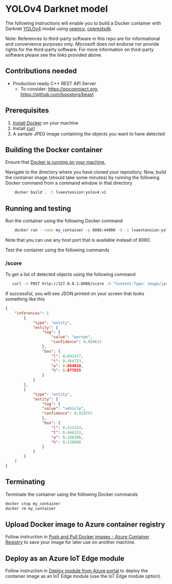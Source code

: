 # YOLOv4 Darknet model

The following instructions will enable you to build a Docker container with Darknet [YOLOv4](http://pjreddie.com/darknet/yolo/) model using [opencv](https://opencv.org/), [cpprestsdk](https://github.com/microsoft/cpprestsdk/).

Note: References to third-party software in this repo are for informational and convenience purposes only. Microsoft does not endorse nor provide rights for the third-party software. For more information on third-party software please see the links provided above.

## Contributions needed

* Production ready C++ REST API Server   
    - To consider: https://pocoproject.org, https://github.com/boostorg/beast

## Prerequisites

1. [Install Docker](http://docs.docker.com/docker-for-windows/install/) on your machine
2. Install [curl](http://curl.haxx.se/)
3. A sample JPEG image containing the objects you want to have detected

## Building the Docker container

Ensure that [Docker is running on your machine.](https://docs.docker.com/docker-for-windows/install/#start-docker-desktop)

Navigate to the directory where you have cloned your repository.
Now, build the container image (should take some minutes) by running the following Docker command from a command window in that directory

```bash
    docker build . -t lvaextension:yolov4.v1
```

## Running and testing

Run the container using the following Docker command

```bash
    docker run --name my_container -p 8080:44000 -d -i lvaextension:yolov4.v1
```

Note that you can use any host port that is available instead of 8080.

Test the container using the following commands

### /score

To get a list of detected objects using the following command

```bash
   curl -X POST http://127.0.0.1:8080/score -H "Content-Type: image/jpeg" --data-binary @<image_file_in_jpeg>
```

If successful, you will see JSON printed on your screen that looks something like this

```JSON
{
    "inferences": [
        {
            "type": "entity",
            "entity": {
                "tag": {
                    "value": "person",
                    "confidence": 0.959613
                },
                "box": {
                    "l": 0.692427,
                    "t": 0.364723,
                    "w": 0.084010,
                    "h": 0.077655
                }
            }
        },
        {
            "type": "entity",
            "entity": {
                "tag": {
                "value": "vehicle",
                "confidence": 0.929751
                },
                "box": {
                    "l": 0.521143,
                    "t": 0.446333,
                    "w": 0.166306,
                    "h": 0.126898
                }
            }
        }
    ]
}
```

## Terminating

Terminate the container using the following Docker commands

```bash
docker stop my_container
docker rm my_container
```

## Upload Docker image to Azure container registry

Follow instruction in [Push and Pull Docker images  - Azure Container Registry](http://docs.microsoft.com/en-us/azure/container-registry/container-registry-get-started-docker-cli) to save your image for later use on another machine.

## Deploy as an Azure IoT Edge module

Follow instruction in [Deploy module from Azure portal](https://docs.microsoft.com/en-us/azure/iot-edge/how-to-deploy-modules-portal) to deploy the container image as an IoT Edge module (use the IoT Edge module option).
